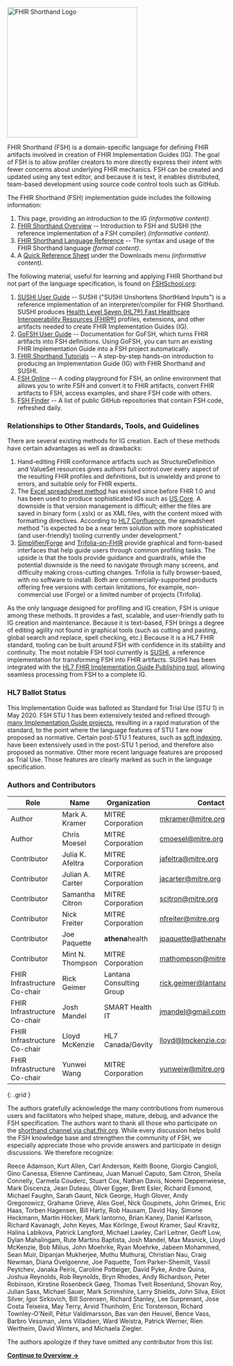 <img src="FHIR-Shorthand-Logo.png" alt="FHIR Shorthand Logo" width="300px" style="float:none; margin: 0px 0px 0px 0px;" />

FHIR Shorthand (FSH) is a domain-specific language for defining FHIR artifacts involved in creation of FHIR Implementation Guides (IG). The goal of FSH is to allow profiler creators to more directly express their intent with fewer concerns about underlying FHIR mechanics. FSH can be created and updated using any text editor, and because it is text, it enables distributed, team-based development using source code control tools such as GitHub.

The FHIR Shorthand (FSH) implementation guide includes the following information:

1. This page, providing an introduction to the IG  _(informative content)_.
1. [FHIR Shorthand Overview](overview.html) -- Introduction to FSH and SUSHI (the reference implementation of a FSH compiler) _(informative content)_.
1. [FHIR Shorthand Language Reference](reference.html) -- The syntax and usage of the FHIR Shorthand language _(formal content)_.
1. A [Quick Reference Sheet](FSHQuickReference.pdf) under the Downloads menu _(informative content)_.

The following material, useful for learning and applying FHIR Shorthand but not part of the language specification, is found on [FSHSchool.org](https://fshschool.org/):

1. [SUSHI User Guide](https://fshschool.org/docs/sushi/) -- SUSHI ("SUSHI Unshortens ShortHand Inputs") is a reference implementation of an interpreter/compiler for FHIR Shorthand. SUSHI produces [Health Level Seven (HL7®) Fast Healthcare Interoperability Resources (FHIR®)](https://www.hl7.org/fhir/R4/overview.html) profiles, extensions, and other artifacts needed to create FHIR Implementation Guides (IG).
1. [GoFSH User Guide](https://fshschool.org/docs/gofsh/) -- Documentation for GoFSH, which turns FHIR artifacts into FSH definitions. Using GoFSH, you can turn an existing FHIR Implementation Guide into a FSH project automatically.
1. [FHIR Shorthand Tutorials](https://fshschool.org/docs/tutorials/) -- A step-by-step hands-on introduction to producing an Implementation Guide (IG) with FHIR Shorthand and SUSHI.
1. [FSH Online](https://fshschool.org/FSHOnline/#/) -- A coding playground for FSH, an online environment that allows you to write FSH and convert it to FHIR artifacts, convert FHIR artifacts to FSH, access examples, and share FSH code with others.
1. [FSH Finder](https://fshschool.org/fsh-finder/) -- A list of public GitHub repositories that contain FSH code, refreshed daily.

### Relationships to Other Standards, Tools, and Guidelines

There are several existing methods for IG creation. Each of these methods have certain advantages as well as drawbacks:

1. Hand-editing FHIR conformance artifacts such as StructureDefinition and ValueSet resources gives authors full control over every aspect of the resulting FHIR profiles and definitions, but is unwieldy and prone to errors, and suitable only for FHIR experts.
1. The [Excel spreadsheet method](https://confluence.hl7.org/display/FHIR/FHIR+Spreadsheet+Profile+Authoring) has existed since before FHIR 1.0 and has been used to produce sophisticated IGs such as [US Core](https://github.com/HL7/US-Core-R4). A downside is that version management is difficult; either the files are saved in binary form (.xslx) or as XML files, with the content mixed with formatting directives. According to [HL7 Confluence](https://confluence.hl7.org/display/FHIR/FHIR+Spreadsheet+Authoring), the spreadsheet method "is expected to be a near term solution with more sophisticated (and user-friendly) tooling currently under development."
1. [Simplifier/Forge](https://fire.ly/products/simplifier-net/) and [Trifolia-on-FHIR](https://trifolia-fhir.lantanagroup.com) provide graphical and form-based interfaces that help guide users through common profiling tasks. The upside is that the tools provide guidance and guardrails,  while the potential downside is the need to navigate through many screens, and difficulty making cross-cutting changes. Trifolia is fully browser-based, with no software to install. Both are commercially-supported products offering free versions with certain limitations, for example, non-commercial use (Forge) or a limited number of projects (Trifolia).

As the only language designed for profiling and IG creation, FSH is unique among these methods. It provides a fast, scalable, and user-friendly path to IG creation and maintenance. Because it is text-based, FSH brings a degree of editing agility not found in graphical tools (such as cutting and pasting, global search and replace, spell checking, etc.) Because it is a HL7 FHIR standard, tooling can be built around FSH with confidence in its stability and continuity. The most notable FSH tool currently is [SUSHI](https://fshschool.org/docs/sushi/), a reference implementation for transforming FSH into FHIR artifacts. SUSHI has been integrated with the [HL7 FHIR Implementation Guide Publishing tool](https://confluence.hl7.org/display/FHIR/IG+Publisher+Documentation), allowing seamless processing from FSH to a complete IG.

### HL7 Ballot Status

This Implementation Guide was balloted as Standard for Trial Use (STU 1) in May 2020. FSH STU 1 has been extensively tested and refined through [many Implementation Guide projects](https://fshschool.org/fsh-finder/), resulting in a rapid maturation of the standard, to the point where the language features of STU 1 are now proposed as normative. Certain post-STU 1 features, such as [soft indexing](reference.html#soft-indexing), have been extensively used in the post-STU 1 period, and therefore also proposed as normative. Other more recent language features are proposed as Trial Use. Those features are clearly marked as such in the language specification.

### Authors and Contributors

| Role | Name | Organization | Contact |
|----|----|----|----|
| Author | Mark A. Kramer | MITRE Corporation | mkramer@mitre.org |
| Author | Chris Moesel | MITRE Corporation | cmoesel@mitre.org |
| Contributor | Julia K. Afeltra | MITRE Corporation | jafeltra@mitre.org |
| Contributor | Julian A. Carter | MITRE Corporation | jacarter@mitre.org |
| Contributor | Samantha Citron | MITRE Corporation | scitron@mitre.org |
| Contributor | Nick Freiter | MITRE Corporation | nfreiter@mitre.org |
| Contributor | Joe Paquette | **athena**health | jpaquette@athenahealth.com |
| Contributor | Mint N. Thompson | MITRE Corporation | mathompson@mitre.org |
| FHIR Infrastructure Co-chair | Rick Geimer | Lantana Consulting Group | rick.geimer@lantanagroup.com |
| FHIR Infrastructure Co-chair | Josh Mandel | SMART Health IT | jmandel@gmail.com |
| FHIR Infrastructure Co-chair | Lloyd McKenzie | HL7 Canada/Gevity | lloyd@lmckenzie.com |
| FHIR Infrastructure Co-chair | Yunwei Wang | MITRE Corporation | yunweiw@mitre.org |
{: .grid }

The authors gratefully acknowledge the many contributions from numerous users and facilitators who helped shape, mature, debug, and advance the FSH specification. The authors want to thank all those who participate on the [shorthand channel via chat.fhir.org](https://chat.fhir.org/#narrow/stream/215610-shorthand). While every discussion helps build the FSH knowledge base and strengthen the community of FSH, we especially appreciate those who provide answers and participate in design discussions. We therefore recognize:

Reece Adamson,
Kurt Allen,
Carl Anderson,
Keith Boone,
Giorgio Cangioli,
Gino Canessa,
Etienne Cantineau,
Juan Manuel Caputo,
Sam Citron,
Sheila Connelly,
Carmela Couderc,
Stuart Cox,
Nathan Davis,
Noemi Deppenwiese,
Mark Discenza,
Jean Duteau,
Oliver Egger,
Brett Esler,
Richard Esmond,
Michael Faughn,
Sarah Gaunt,
Nick George,
Hugh Glover,
Andy Gregorowicz,
Grahame Grieve,
Alex Goel,
Nick Goupinets,
John Grimes,
Eric Haas,
Torben Hagensen,
Bill Harty,
Rob Hausam,
David Hay,
Simone Heckmann,
Martin Höcker,
Mark Iantorno,
Brian Kaney,
Daniel Karlsson,
Richard Kavanagh,
John Keyes,
Max Körlinge,
Ewout Kramer,
Saul Kravitz,
Halina Labikova,
Patrick Langford,
Michael Lawley,
Carl Leitner,
Geoff Low,
Dylan Mahalingam,
Rute Martins Baptista,
Josh Mandel,
Max Masnick,
Lloyd McKenzie,
Bob Milius,
John Moehrke,
Ryan Moehrke,
Jabeen Mohammed,
Sean Muir,
Dipanjan Mukherjee,
Muthu Muthuraj,
Christian Nau,
Craig Newman,
Diana Ovelgoenne,
Joe Paquette,
Tom Parker-Shemilt,
Vassil Peytchev,
Janaka Peiris,
Caroline Potteiger,
David Pyke,
Andre Quina,
Joshua Reynolds,
Rob Reynolds,
Bryn Rhodes,
Andy Richardson,
Peter Robinson,
Kirstine Rosenbeck Gøeg,
Thomas Tveit Rosenlund,
Shovan Roy,
Julian Sass,
Michael Sauer,
Mark Scrimshire,
Larry Shields,
John Silva,
Elliot Silver,
Igor Sirkovich,
Bill Sorensen,
Richard Stanley,
Lee Surprenant,
Jose Costa Teixeira,
May Terry,
Arvid Thunholm,
Eric Torstenson,
Richard Townley-O'Neill,
Pétur Valdimarsson,
Bas van den Heuvel,
Bence Vass,
Barbro Vessman,
Jens Villadsen,
Ward Weistra,
Patrick Werner,
Rien Wertheim,
David Winters,
and
Michaela Ziegler.

The authors apologize if they have omitted any contributor from this list.

**[Continue to Overview ->](overview.html)**
